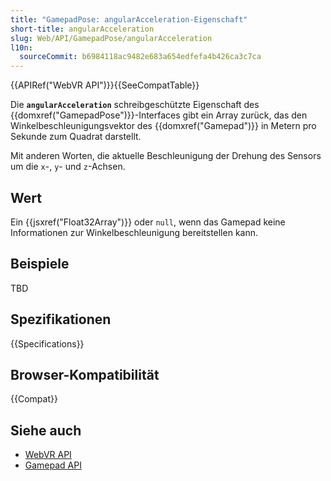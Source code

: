 ```yaml
---
title: "GamepadPose: angularAcceleration-Eigenschaft"
short-title: angularAcceleration
slug: Web/API/GamepadPose/angularAcceleration
l10n:
  sourceCommit: b6984118ac9482e683a654edfefa4b426ca3c7ca
---
```


{{APIRef("WebVR API")}}{{SeeCompatTable}}

Die **`angularAcceleration`** schreibgeschützte Eigenschaft des {{domxref("GamepadPose")}}-Interfaces gibt ein Array zurück, das den Winkelbeschleunigungsvektor des {{domxref("Gamepad")}} in Metern pro Sekunde zum Quadrat darstellt.

Mit anderen Worten, die aktuelle Beschleunigung der Drehung des Sensors um die `x`-, `y`- und `z`-Achsen.

## Wert

Ein {{jsxref("Float32Array")}} oder `null`, wenn das Gamepad keine Informationen zur Winkelbeschleunigung bereitstellen kann.

## Beispiele

TBD

## Spezifikationen

{{Specifications}}

## Browser-Kompatibilität

{{Compat}}

## Siehe auch

- [WebVR API](/de/docs/Web/API/WebVR_API)
- [Gamepad API](/de/docs/Web/API/Gamepad_API)
